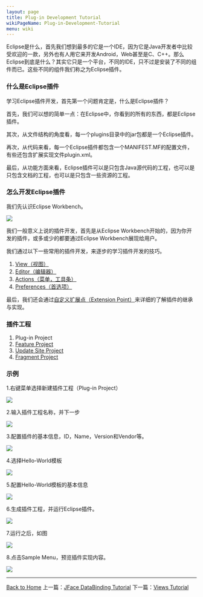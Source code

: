 ```yaml
---
layout: page
title: Plug-in Development Tutorial
wikiPageName: Plug-in-Development-Tutorial
menu: wiki
---
```


Eclipse是什么，首先我们想到最多的它是一个IDE，因为它是Java开发者中比较受欢迎的一款，另外也有人用它来开发Android，Web甚至是C、C++。那么Eclipse到底是什么？其实它只是一个平台，不同的IDE，只不过是安装了不同的组件而已。这些不同的组件我们称之为Eclipse插件。

### 什么是Eclipse插件

学习Eclipse插件开发，首先第一个问题肯定是，什么是Eclipse插件？

首先，我们可以想的简单一点：在Eclipse中，你看到的所有的东西，都是Eclipse插件。

其次，从文件结构的角度看，每一个plugins目录中的jar包都是一个Eclipse插件。

再次，从代码来看，每一个Eclipse插件都包含一个MANIFEST.MF的配置文件，有些还包含扩展实现文件plugin.xml。

最后，从功能方面来看，Eclipse插件可以是只包含Java源代码的工程，也可以是只包含文档的工程，也可以是只包含一些资源的工程。

### 怎么开发Eclipse插件

我们先认识Eclipse Workbench。

![]({{site.baseurl}}/eclipse.tutorial/wiki/images/image_plugin_workbench.png)

我们一般意义上说的插件开发，首先是从Eclipse Workbench开始的，因为你开发的插件，或多或少的都要通过Eclipse Workbench展现给用户。

我们通过以下一些常用的插件开发，来逐步的学习插件开发的技巧。

1. [View（视图）](http://ecsoya.github.io/eclipse.tutorial/wiki/Views-Tutorial)
2. [Editor（编辑器）](http://ecsoya.github.io/eclipse.tutorial/wiki/Editors-Tutorial)
3. [Actions（菜单，工具条）](http://ecsoya.github.io/eclipse.tutorial/wiki/Action-and-Menus-Tutorial)
4. [Preferences（首选项）](http://ecsoya.github.io/eclipse.tutorial/wiki/Preferences-Tutorial)

最后，我们还会通过[自定义扩展点（Extension Point）](http://ecsoya.github.io/eclipse.tutorial/wiki/ExtensionPoint-Tutorial)来详细的了解插件的继承与实现。

### 插件工程

1. Plug-in Project
2. [Feature Project](http://ecsoya.github.io/eclipse.tutorial/wiki/Feature-Project-Tutorial)
3. [Update Site Project](http://ecsoya.github.io/eclipse.tutorial/wiki/UpdateSite-Project-Tutorial)
4. [Fragment Project](http://ecsoya.github.io/eclipse.tutorial/wiki/Fragment-Project-Tutorial)

### 示例

1.右键菜单选择新建插件工程（Plug-in Project）

![]({{site.baseurl}}/eclipse.tutorial/wiki/images/create-plugin-1.png)

2.输入插件工程名称，并下一步

![]({{site.baseurl}}/eclipse.tutorial/wiki/images/create-plugin-2.png)

3.配置插件的基本信息，ID，Name，Version和Vendor等。

![]({{site.baseurl}}/eclipse.tutorial/wiki/images/create-plugin-3.png)

4.选择Hello-World模板

![]({{site.baseurl}}/eclipse.tutorial/wiki/images/create-plugin-4.png)

5.配置Hello-World模板的基本信息

![]({{site.baseurl}}/eclipse.tutorial/wiki/images/create-plugin-5.png)

6.生成插件工程，并运行Eclipse插件。

![]({{site.baseurl}}/eclipse.tutorial/wiki/images/create-plugin-6.png)

7.运行之后，如图

![]({{site.baseurl}}/eclipse.tutorial/wiki/images/create-plugin-7.png)

8.点击Sample Menu，预览插件实现内容。

![]({{site.baseurl}}/eclipse.tutorial/wiki/images/create-plugin-8.png)



***
[Back to Home]({{site.baseurl}}/eclipse.tutorial/wiki/) 上一篇：[JFace DataBinding Tutorial](http://ecsoya.github.io/eclipse.tutorial/wiki/JFace-DataBinding-Tutorial) 下一篇：[Views Tutorial](http://ecsoya.github.io/eclipse.tutorial/wiki/Views-Tutorial)
